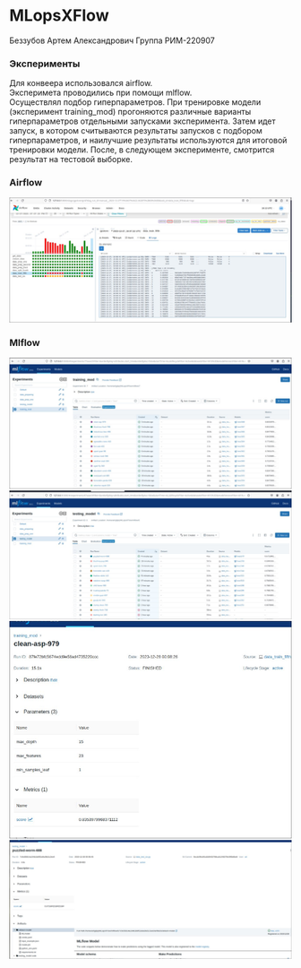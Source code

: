 # MLopsXFlow
Беззубов Артем Александрович Группа РИМ-220907  
### Эксперименты
Для конвеера использовался airflow.  
Эксперимета проводились при помощи mlflow.  
Осуществлял подбор гиперпараметров. 
При тренировке модели (эксперимент training_mod) прогоняются различные варианты гиперпараметров отдельными запусками эксперимента. Затем идет запуск, в котором считываются результаты запусков с подбором гиперпараметров, и наилучшие результаты используются для итоговой тренировки модели.
После, в следующем эксперименте, смотрится результат на тестовой выборке.


### Airflow
![](https://github.com/Drimkore/MLopsXFlow/blob/main/screens/af.jpg)
### Mlflow
![](https://github.com/Drimkore/MLopsXFlow/blob/main/screens/trainmod.jpg)
![](https://github.com/Drimkore/MLopsXFlow/blob/main/screens/testingmod.jpg)
![](https://github.com/Drimkore/MLopsXFlow/blob/main/screens/trainrun.jpg)
![](https://github.com/Drimkore/MLopsXFlow/blob/main/screens/testrun.jpg)
